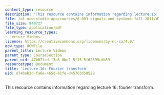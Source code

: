 ```yaml
---
content_type: resource
description: 'This resource contains information regarding lecture 16: fourier transform.'
file: /ol-ocw-studio-app/courses/6-003-signals-and-systems-fall-2011/d74bab2dfa6e465d61fed45763d50528_MIT6_003F11_lec16.pdf
file_size: 949727
file_type: application/pdf
learning_resource_types:
- Lecture Videos
license: https://creativecommons.org/licenses/by-nc-sa/4.0/
ocw_type: OCWFile
parent_title: Lecture Videos
parent_type: CourseSection
parent_uid: 47b07fed-f3a3-0be2-5f15-5f62399cdb59
resourcetype: Document
title: 'Lecture 16: Fourier transform'
uid: d74bab2d-fa6e-465d-61fe-d45763d50528
---
```

This resource contains information regarding lecture 16: fourier transform.